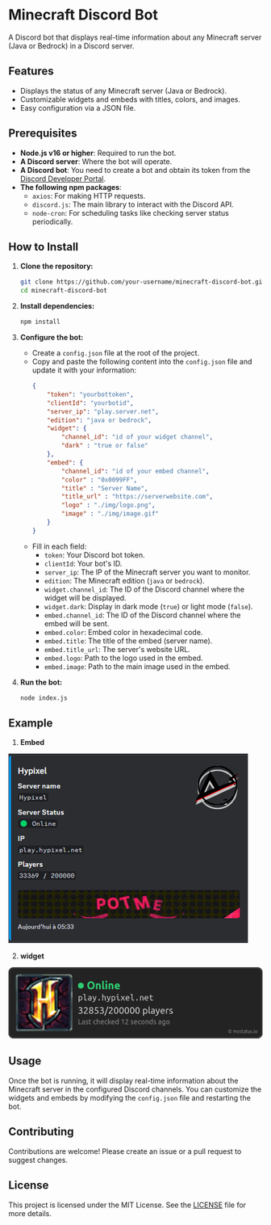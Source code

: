 # Minecraft Discord Bot

A Discord bot that displays real-time information about any Minecraft server (Java or Bedrock) in a Discord server.

## Features

- Displays the status of any Minecraft server (Java or Bedrock).
- Customizable widgets and embeds with titles, colors, and images.
- Easy configuration via a JSON file.

## Prerequisites

- **Node.js v16 or higher**: Required to run the bot.
- **A Discord server**: Where the bot will operate.
- **A Discord bot**: You need to create a bot and obtain its token from the [Discord Developer Portal](https://discord.com/developers/applications).
- **The following npm packages**:
  - `axios`: For making HTTP requests.
  - `discord.js`: The main library to interact with the Discord API.
  - `node-cron`: For scheduling tasks like checking server status periodically.


## How to Install

1. **Clone the repository:**
    ```bash
    git clone https://github.com/your-username/minecraft-discord-bot.git
    cd minecraft-discord-bot
    ```

2. **Install dependencies:**
    ```bash
    npm install
    ```

3. **Configure the bot:**
    - Create a `config.json` file at the root of the project.
    - Copy and paste the following content into the `config.json` file and update it with your information:
        ```json
        {
            "token": "yourbottoken",
            "clientId": "yourbotid",
            "server_ip": "play.server.net",
            "edition": "java or bedrock",
            "widget": {
                "channel_id": "id of your widget channel",
                "dark" : "true or false"
            },
            "embed": {
                "channel_id": "id of your embed channel",
                "color" : "0x0099FF",
                "title" : "Server Name",
                "title_url" : "https://serverwebsite.com",
                "logo" : "./img/logo.png",
                "image" : "./img/image.gif"
            }
        }
        ```
    - Fill in each field:
        - `token`: Your Discord bot token.
        - `clientId`: Your bot's ID.
        - `server_ip`: The IP of the Minecraft server you want to monitor.
        - `edition`: The Minecraft edition (`java` or `bedrock`).
        - `widget.channel_id`: The ID of the Discord channel where the widget will be displayed.
        - `widget.dark`: Display in dark mode (`true`) or light mode (`false`).
        - `embed.channel_id`: The ID of the Discord channel where the embed will be sent.
        - `embed.color`: Embed color in hexadecimal code.
        - `embed.title`: The title of the embed (server name).
        - `embed.title_url`: The server's website URL.
        - `embed.logo`: Path to the logo used in the embed.
        - `embed.image`: Path to the main image used in the embed.

4. **Run the bot:**
    ```bash
    node index.js
    ```

## Example

1. **Embed**

![Server Status Embed](./example/embed.png)

2. **widget**

![Server Status widget](./example/widget.png)

## Usage

Once the bot is running, it will display real-time information about the Minecraft server in the configured Discord channels. You can customize the widgets and embeds by modifying the `config.json` file and restarting the bot.

## Contributing

Contributions are welcome! Please create an issue or a pull request to suggest changes.

## License

This project is licensed under the MIT License. See the [LICENSE](LICENSE) file for more details.
